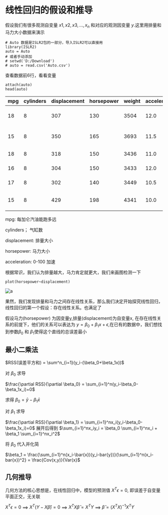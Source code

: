 # 线性回归的假设和推导

假设我们有很多观测自变量 $x1,x2,x3,...,x_n$ 和对应的观测因变量 $y$.这里用排量和马力大小数据来演示

```
# Auto 数据是ISLR2包的一部分，导入ISLR2可以直接用
library(ISLR2)
auto = Auto
# 或者手动添加
# setwd('D:/Download')
# auto = read.csv('Auto.csv')
```

查看数据前6行，看看变量

```
attach(auto)
head(auto)
```

| mpg | cylinders | displacement | horsepower | weight | acceleration | year | origin |                      name                      |
|-----|-----------|--------------|------------|--------|--------------|------|--------|-----------------------------------------------|
|  18 |         8 |          307 |        130 |   3504 |         12.0 |   70 |      1 | chevrolet chevelle malibu                     |
|  15 |         8 |          350 |        165 |   3693 |         11.5 |   70 |      1 | buick skylark 320                             |
|  18 |         8 |          318 |        150 |   3436 |         11.0 |   70 |      1 | plymouth satellite                            |
|  16 |         8 |          304 |        150 |   3433 |         12.0 |   70 |      1 | amc rebel sst                                 |
|  17 |         8 |          302 |        140 |   3449 |         10.5 |   70 |      1 | ford torino                                   |
|  15 |         8 |          429 |        198 |   4341 |         10.0 |   70 |      1 | ford galaxie 500                              |

mpg: 每加仑汽油能跑多远

cylinders； 气缸数

displacement: 排量大小

horsepower: 马力大小

acceleration: 0-100 加速

根据常识，我们认为排量越大，马力肯定就更大，我们来画图检测一下

```
plot(horsepower~displacement)
```

![a](https://github.com/Tony980624/Regression-Lasso-Regression-Logistic-regression/blob/main/images/Rplot.png)

果然，我们发现排量和马力之间存在线性关系，那么我们决定开始探究线性回归，线性回归的第一个假设：存在线性关系。也满足了

假设马力(horsepower) 为因变量y,排量(displacement)为自变量x, 在存在线性关系的前提下，他们的关系可以表达为 $y = \beta_0 + \beta_1 x + \epsilon$,在已有的数据中，我们想找到参数$\beta_0$ 和 $\beta_1$使得这个直线的总误差最小

## 最小二乘法

$RSS(误差平方和) = \sum^n_{i=1}(y_i-(\beta_0+\beta_1x))$

对 $\beta_0$ 求导

$\frac{\partial RSS}{\partial \beta_0} = \sum_{i=1}^n(y_i-\beta_0-\beta_1x_i)=0$

求得 $\beta_0 = \bar{y}-\beta_1\bar{x}$

对 $\beta_1$ 求导

$\frac{\partial RSS}{\partial \beta_1} = \sum_{i=1}^nx_i(y_i-\beta_0-\beta_1x_i)=0$ 展开后得到   $\sum_{i=1}^nx_iy_i = \beta_0 \sum_{i=1}^nx_i + \beta_1 \sum_{i=1}^nx_i^2$

将 $\beta_0$ 代入并化简

$\beta_1 = \frac{\sum_{i=1}^n(x_i-\bar{x})(y_i-bar{y})}{\sum_{i=1}^n(x_i-bar{x})^2} = \frac{Cov(x,y)}{Var(x}$

## 几何推导

几何方法的核心思想是，在线性回归中，模型的预测值 $X^T\epsilon  = 0$, 即误差于自变量平面正交，无关联

$X^T\epsilon = 0$ $\implies$ $X^T(Y-X\hat{\beta}) = 0$ $\implies$ $X^TX\hat{\beta} = X^TY$ $\implies$  $\hat{\beta} = (X^TX)^{-1}X^TY$
